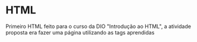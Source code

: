 # HTML
Primeiro HTML feito para o curso da DIO "Introdução ao HTML", a atividade proposta era fazer uma página utilizando as tags aprendidas
